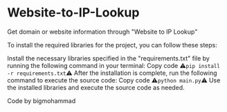 # Website-to-IP-Lookup
Get domain or website information through "Website to IP Lookup"




To install the required libraries for the project, you can follow these steps:

Install the necessary libraries specified in the "requirements.txt" file by running the following command in your terminal:
Copy code
⚠️`pip install -r requirements.txt`⚠️
After the installation is complete, run the following command to execute the source code:
Copy code
⚠️`python main.py`⚠️
Use the installed libraries and execute the source code as needed.

Code by bigmohammad
